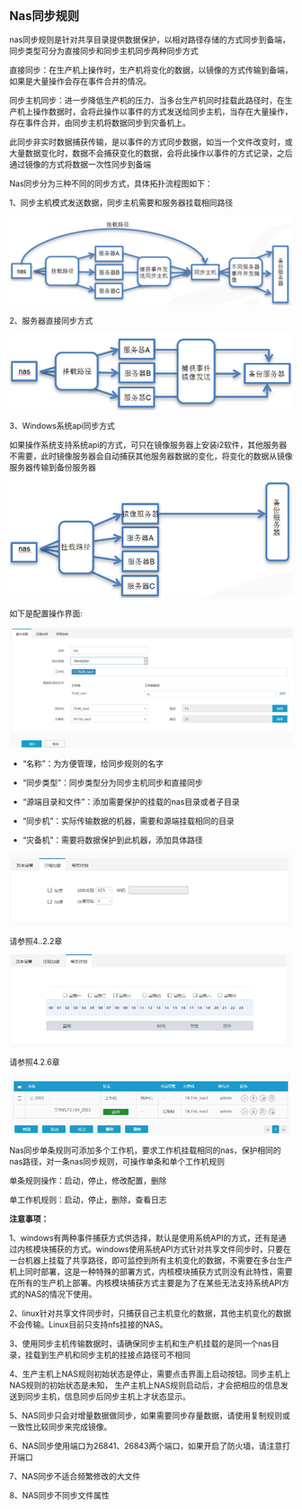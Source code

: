 ## Nas同步规则

nas同步规则是针对共享目录提供数据保护，以相对路径存储的方式同步到备端，同步类型可分为直接同步和同步主机同步两种同步方式

直接同步：在生产机上操作时，生产机将变化的数据，以镜像的方式传输到备端，如果是大量操作会存在事件合并的情况。

同步主机同步：进一步降低生产机的压力、当多台生产机同时挂载此路径时，在生产机上操作数据时，会将此操作以事件的方式发送给同步主机，当存在大量操作，存在事件合并，由同步主机将数据同步到灾备机上。

此同步非实时数据捕获传输，是以事件的方式同步数据，如当一个文件改变时，或大量数据变化时，数据不会捕获变化的数据，会将此操作以事件的方式记录，之后通过镜像的方式将数据一次性同步到备端

Nas同步分为三种不同的同步方式，具体拓扑流程图如下：

1、同步主机模式发送数据，同步主机需要和服务器挂载相同路径

![img](/assets/v6.2.20180717001.png)

2、服务器直接同步方式

![img](/assets/v6.2.20180717002.png)

3、Windows系统api同步方式

如果操作系统支持系统api的方式，可只在镜像服务器上安装i2软件，其他服务器不需要，此时镜像服务器会自动捕获其他服务器数据的变化，将变化的数据从镜像服务器传输到备份服务器

![img](/assets/v6.2.20180717003.png)

如下是配置操作界面:

![img](/assets/v6.2.20180717004.png) 

 

* “名称”：为方便管理，给同步规则的名字

* “同步类型”：同步类型分为同步主机同步和直接同步

* “源端目录和文件”：添加需要保护的挂载的nas目录或者子目录

* “同步机”：实际传输数据的机器，需要和源端挂载相同的目录

* “灾备机”：需要将数据保护到此机器，添加具体路径

![img](/assets/v6.2.20180717005.png) 


请参照4..2.2章

![img](/assets/v6.2.20180717006.png) 


请参照4.2.6章

![img](/assets/v6.2.20180717007.png) 


Nas同步单条规则可添加多个工作机，要求工作机挂载相同的nas，保护相同的nas路径，对一条nas同步规则，可操作单条和单个工作机规则

单条规则操作：启动，停止，修改配置，删除

单工作机规则：启动，停止，删除，查看日志



**注意事项：**

1、windows有两种事件捕获方式供选择，默认是使用系统API的方式，还有是通过内核模块捕获的方式。windows使用系统API方式针对共享文件同步时，只要在一台机器上挂载了共享路径，即可监控到所有主机变化的数据，不需要在多台生产机上同时部署，这是一种特殊的部署方式，内核模块捕获方式则没有此特性，需要在所有的生产机上部署。内核模块捕获方式主要是为了在某些无法支持系统API方式的NAS的情况下使用。

2、linux针对共享文件同步时，只捕获自己主机变化的数据，其他主机变化的数据不会传输。Linux目前只支持nfs挂接的NAS。

3、使用同步主机传输数据时，请确保同步主机和生产机挂载的是同一个nas目录，挂载到生产机和同步主机的挂接点路径可不相同

4、生产主机上NAS规则初始状态是停止，需要点击界面上启动按钮。同步主机上NAS规则的初始状态是未知， 生产主机上NAS规则启动后，才会把相应的信息发送到同步主机，信息同步后同步主机上才状态显示。

5、NAS同步只会对增量数据做同步，如果需要同步存量数据，请使用复制规则或一致性比较同步来完成镜像。

6、NAS同步使用端口为26841、26843两个端口，如果开启了防火墙，请注意打开端口

7、NAS同步不适合频繁修改的大文件

8、NAS同步不同步文件属性

